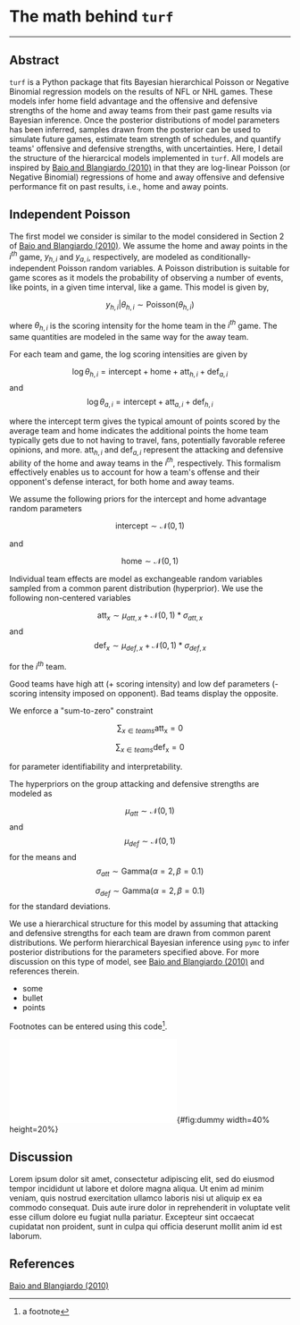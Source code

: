 # The math behind `turf` 
---

## Abstract

`turf` is a Python package that fits Bayesian hierarchical Poisson or Negative Binomial regression models on the results of NFL or NHL games. These models infer home field advantage and the offensive and defensive strengths of the home and away teams from their past game results via Bayesian inference. Once the posterior distributions of model parameters has been inferred, samples drawn from the posterior can be used to simulate future games, estimate team strength of schedules, and quantify teams' offensive and defensive strengths, with uncertainties. Here, I detail the structure of the hierarcical models implemented in `turf`. All models are inspired by [Baio and Blangiardo (2010)](https://doi.org/10.1080/02664760802684177) in that they are log-linear Poisson (or Negative Binomial) regressions of home and away offensive and defensive performance fit on past results, i.e., home and away points. 

## Independent Poisson

The first model we consider is similar to the model considered in Section 2 of [Baio and Blangiardo (2010)](https://doi.org/10.1080/02664760802684177). We assume the home and away points in the $i^{th}$ game, $y_{h,i}$ and $y_{a,i}$, respectively, are modeled as conditionally-independent Poisson random variables. A Poisson distribution is suitable for game scores as it models the probability of observing a number of events, like points, in a given time interval, like a game. This model is given by,

$$
y_{h,i} | \theta_{h,i} \sim \mathrm{Poisson}(\theta_{h,i})
$$

where $\theta_{h,i}$ is the scoring intensity for the home team in the $i^{th}$ game. The same quantities are modeled in the same way for the away team.

For each team and game, the log scoring intensities are given by

$$
\log \theta_{h,i} = \mathrm{intercept} + \mathrm{home} + \mathrm{att}_{h,i} + \mathrm{def}_{a,i}
$$
and
$$
\log \theta_{a,i} = \mathrm{intercept} + \mathrm{att}_{a,i} + \mathrm{def}_{h,i}
$$

where the intercept term gives the typical amount of points scored by the average team and home indicates the additional points the home team typically gets due to not having to travel, fans, potentially favorable referee opinions, and more. $\mathrm{att}_{h,i}$ and $\mathrm{def}_{a,i}$ represent the attacking and defensive ability of the home and away teams in the $i^{th}$, respectively. This formalism effectively enables us to account for how a team's offense and their opponent's defense interact, for both home and away teams. 

We assume the following priors for the intercept and home advantage random parameters

$$
\mathrm{intercept} \sim \mathcal{N}(0,1)
$$

and

$$
\mathrm{home} \sim \mathcal{N}(0,1)
$$

Individual team effects are model as exchangeable random variables sampled from a common parent distribution (hyperprior). We use the following non-centered variables

$$
\mathrm{att}_x \sim \mu_{att,x} + \mathcal{N}(0,1) * \sigma_{att,x}
$$
and
$$
\mathrm{def}_x \sim \mu_{def,x} + \mathcal{N}(0,1) * \sigma_{def,x}
$$

for the $i^{th}$ team.

Good teams have high att (+ scoring intensity) and low def parameters (- scoring intensity imposed on opponent). Bad teams display the opposite.

We enforce a "sum-to-zero" constraint

$$
\sum_{x \in teams} \mathrm{att_x} = 0
$$

$$
\sum_{x \in teams} \mathrm{def_x} = 0
$$

for parameter identifiability and interpretability.

The hyperpriors on the group attacking and defensive strengths are modeled as

$$
\mu_{att} \sim \mathcal{N}(0, 1)
$$
and
$$
\mu_{def} \sim \mathcal{N}(0, 1)
$$
for the means and
$$
\sigma_{att} \sim \mathrm{Gamma}(\alpha=2, \beta=0.1)
$$

$$
\sigma_{def} \sim \mathrm{Gamma}(\alpha=2, \beta=0.1)
$$
for the standard deviations.

We use a hierarchical structure for this model by assuming that attacking and defensive strengths for each team are drawn from common parent distributions. We perform hierarchical Bayesian inference using `pymc` to infer posterior distributions for the parameters specified above. For more discussion on this type of model, see [Baio and Blangiardo (2010)](https://doi.org/10.1080/02664760802684177) and references therein.

- some
- bullet
- points

Footnotes can be entered using this code[^1].

[^1]: a footnote

![This is gonna be the caption.](pics/dummy.pdf){#fig:dummy width=40% height=20%}

## Discussion

Lorem ipsum dolor sit amet, consectetur adipiscing elit, sed do eiusmod tempor incididunt ut labore et dolore magna aliqua. Ut enim ad minim veniam, quis nostrud exercitation ullamco laboris nisi ut aliquip ex ea commodo consequat. Duis aute irure dolor in reprehenderit in voluptate velit esse cillum dolore eu fugiat nulla pariatur. Excepteur sint occaecat cupidatat non proident, sunt in culpa qui officia deserunt mollit anim id est laborum.

## References

[Baio and Blangiardo (2010)](https://doi.org/10.1080/02664760802684177)